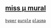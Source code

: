 ## [miss μ mural](https://webmural.com/mu)

[`hyper`](index.html) [`purple`](purple.css) [`plasma`](plasma.css)
